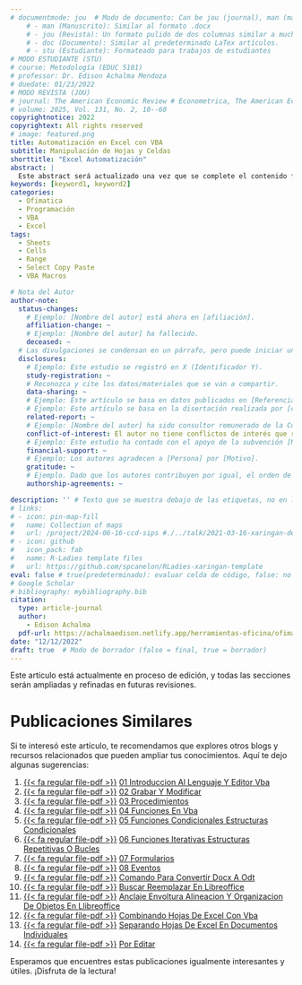 ```yaml
---
# documentmode: jou  # Modo de documento: Can be jou (journal), man (manuscript), stu (student), or doc (document)
    # - man (Manuscrito): Similar al formato .docx
    # - jou (Revista): Un formato pulido de dos columnas similar a muchas revistas APA.
    # - doc (Documento): Similar al predeterminado LaTex artículos.
    # - stu (Estudiante): Formateado para trabajos de estudiantes
# MODO ESTUDIANTE (STU)
# course: Metodología (EDUC 5101)
# professor: Dr. Edison Achalma Mendoza
# duedate: 01/23/2022
# MODO REVISTA (JOU)
# journal: The American Economic Review # Econometrica, The American Economic Review, Revista de Economía, Revista de la CEPAL
# volume: 2025, Vol. 131, No. 2, 10--60
copyrightnotice: 2022
copyrightext: All rights reserved
# image: featured.png
title: Automatización en Excel con VBA
subtitle: Manipulación de Hojas y Celdas
shorttitle: "Excel Automatización"
abstract: |
  Este abstract será actualizado una vez que se complete el contenido final del artículo.
keywords: [keyword1, keyword2]
categories:
  - Ofimatica
  - Programación  
  - VBA  
  - Excel
tags:
  - Sheets  
  - Cells  
  - Range  
  - Select Copy Paste  
  - VBA Macros

# Nota del Autor
author-note:
  status-changes: 
    # Ejemplo: [Nombre del autor] está ahora en [afiliación].
    affiliation-change: ~
    # Ejemplo: [Nombre del autor] ha fallecido.
    deceased: ~
  # Las divulgaciones se condensan en un párrafo, pero puede iniciar un campo con dos saltos de línea para separarlas: \n\nNew 
  disclosures:
    # Ejemplo: Este estudio se registró en X (Identificador Y).
    study-registration: ~
    # Reconozca y cite los datos/materiales que se van a compartir.
    data-sharing: ~
    # Ejemplo: Este artículo se basa en datos publicados en [Referencia].
    # Ejemplo: Este artículo se basa en la disertación realizada por [cita].
    related-report: ~
    # Ejemplo: [Nombre del autor] ha sido consultor remunerado de la Corporación X, que ha financiado este estudio.
    conflict-of-interest: El autor no tiene conflictos de interés que revelar.
    # Ejemplo: Este estudio ha contado con el apoyo de la subvención [Número de subvención] de [Fuente de financiación].
    financial-support: ~
    # Ejemplo: Los autores agradecen a [Persona] por [Motivo].
    gratitude: ~
    # Ejemplo. Dado que los autores contribuyen por igual, el orden de autoría se determinó mediante el lanzamiento de una moneda al aire.
    authorship-agreements: ~

description: '' # Texto que se muestra debajo de las etiquetas, no en la página del listado
# links:
# - icon: pin-map-fill
#   name: Collection of maps
#   url: /project/2024-06-16-ccd-sips #./../talk/2021-03-16-xaringan-deploy-demo/
# - icon: github
#   icon_pack: fab
#   name: R-Ladies template files
#   url: https://github.com/spcanelon/RLadies-xaringan-template
eval: false # true(predeterminado): evaluar celda de código, false: no evaluar la celda de código
# Google Scholar
# bibliography: mybibliography.bib
citation:
  type: article-journal
  author:
    - Edison Achalma
  pdf-url: https://achalmaedison.netlify.app/herramientas-oficina/ofimatica/2022-12-12-02-grabar-y-modificar/index.pdf
date: "12/12/2022"
draft: true  # Modo de borrador (false = final, true = borrador)
---
```










Este artículo está actualmente en proceso de edición, y todas las secciones serán ampliadas y refinadas en futuras revisiones.


# Publicaciones Similares

Si te interesó este artículo, te recomendamos que explores otros blogs y recursos relacionados que pueden ampliar tus conocimientos. Aquí te dejo algunas sugerencias:


1. [{{< fa regular file-pdf >}}](https://achalmaedison.netlify.app/herramientas-oficina/ofimatica/2022-12-05-01-introduccion-al-lenguaje-y-editor-vba/index.pdf) [01 Introduccion Al Lenguaje Y Editor Vba](https://achalmaedison.netlify.app/herramientas-oficina/ofimatica/2022-12-05-01-introduccion-al-lenguaje-y-editor-vba)
2. [{{< fa regular file-pdf >}}](https://achalmaedison.netlify.app/herramientas-oficina/ofimatica/2022-12-12-02-grabar-y-modificar/index.pdf) [02 Grabar Y Modificar](https://achalmaedison.netlify.app/herramientas-oficina/ofimatica/2022-12-12-02-grabar-y-modificar)
3. [{{< fa regular file-pdf >}}](https://achalmaedison.netlify.app/herramientas-oficina/ofimatica/2022-12-19-03-procedimientos/index.pdf) [03 Procedimientos](https://achalmaedison.netlify.app/herramientas-oficina/ofimatica/2022-12-19-03-procedimientos)
4. [{{< fa regular file-pdf >}}](https://achalmaedison.netlify.app/herramientas-oficina/ofimatica/2022-12-26-04-funciones-en-vba/index.pdf) [04 Funciones En Vba](https://achalmaedison.netlify.app/herramientas-oficina/ofimatica/2022-12-26-04-funciones-en-vba)
5. [{{< fa regular file-pdf >}}](https://achalmaedison.netlify.app/herramientas-oficina/ofimatica/2023-01-02-05-funciones-condicionales-estructuras-condicionales/index.pdf) [05 Funciones Condicionales Estructuras Condicionales](https://achalmaedison.netlify.app/herramientas-oficina/ofimatica/2023-01-02-05-funciones-condicionales-estructuras-condicionales)
6. [{{< fa regular file-pdf >}}](https://achalmaedison.netlify.app/herramientas-oficina/ofimatica/2023-01-09-06-funciones-iterativas-estructuras-repetitivas-o-bucles/index.pdf) [06 Funciones Iterativas Estructuras Repetitivas O Bucles](https://achalmaedison.netlify.app/herramientas-oficina/ofimatica/2023-01-09-06-funciones-iterativas-estructuras-repetitivas-o-bucles)
7. [{{< fa regular file-pdf >}}](https://achalmaedison.netlify.app/herramientas-oficina/ofimatica/2023-01-16-07-formularios/index.pdf) [07 Formularios](https://achalmaedison.netlify.app/herramientas-oficina/ofimatica/2023-01-16-07-formularios)
8. [{{< fa regular file-pdf >}}](https://achalmaedison.netlify.app/herramientas-oficina/ofimatica/2023-01-23-08-eventos/index.pdf) [08 Eventos](https://achalmaedison.netlify.app/herramientas-oficina/ofimatica/2023-01-23-08-eventos)
9. [{{< fa regular file-pdf >}}](https://achalmaedison.netlify.app/herramientas-oficina/ofimatica/2023-03-17-comando-para-convertir-docx-a-odt/index.pdf) [Comando Para Convertir Docx A Odt](https://achalmaedison.netlify.app/herramientas-oficina/ofimatica/2023-03-17-comando-para-convertir-docx-a-odt)
10. [{{< fa regular file-pdf >}}](https://achalmaedison.netlify.app/herramientas-oficina/ofimatica/2023-04-03-buscar-reemplazar-en-libreoffice/index.pdf) [Buscar Reemplazar En Libreoffice](https://achalmaedison.netlify.app/herramientas-oficina/ofimatica/2023-04-03-buscar-reemplazar-en-libreoffice)
11. [{{< fa regular file-pdf >}}](https://achalmaedison.netlify.app/herramientas-oficina/ofimatica/2023-05-21-anclaje-envoltura-alineacion-y-organizacion-de-objetos-en-llibreoffice/index.pdf) [Anclaje Envoltura Alineacion Y Organizacion De Objetos En Llibreoffice](https://achalmaedison.netlify.app/herramientas-oficina/ofimatica/2023-05-21-anclaje-envoltura-alineacion-y-organizacion-de-objetos-en-llibreoffice)
12. [{{< fa regular file-pdf >}}](https://achalmaedison.netlify.app/herramientas-oficina/ofimatica/2023-05-31-combinando-hojas-de-excel-con-vba/index.pdf) [Combinando Hojas De Excel Con Vba](https://achalmaedison.netlify.app/herramientas-oficina/ofimatica/2023-05-31-combinando-hojas-de-excel-con-vba)
13. [{{< fa regular file-pdf >}}](https://achalmaedison.netlify.app/herramientas-oficina/ofimatica/2023-06-05-separando-hojas-de-excel-en-documentos-individuales/index.pdf) [Separando Hojas De Excel En Documentos Individuales](https://achalmaedison.netlify.app/herramientas-oficina/ofimatica/2023-06-05-separando-hojas-de-excel-en-documentos-individuales)
14. [{{< fa regular file-pdf >}}](https://achalmaedison.netlify.app/herramientas-oficina/ofimatica/2024-03-31-por-editar/index.pdf) [Por Editar](https://achalmaedison.netlify.app/herramientas-oficina/ofimatica/2024-03-31-por-editar)


Esperamos que encuentres estas publicaciones igualmente interesantes y útiles. ¡Disfruta de la lectura!

